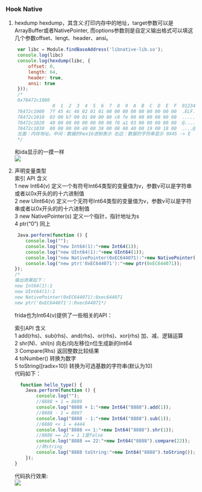 ### Hook Native

1. hexdump
    hexdump，其含义:打印内存中的地址，target参数可以是ArrayBuffer或者NativePointer,
    而options参数则是自定义输出格式可以填这几个参数offset、lengt、header、ansi。
   ```js
    var libc = Module.findBaseAddress('libnative-lib.so');
    console.log(libc)
    console.log(hexdump(libc, {
        offset: 0,
        length: 64,
        header: true,
        ansi: true
    }));
    /*
    0x78472c1000
                 0  1  2  3  4  5  6  7  8  9  A  B  C  D  E  F  0123456789ABCDEF
    78472c1000  7f 45 4c 46 02 01 01 00 00 00 00 00 00 00 00 00  .ELF............
    78472c1010  03 00 b7 00 01 00 00 00 c0 fe 00 00 00 00 00 00  ................
    78472c1020  40 00 00 00 00 00 00 00 f8 a1 03 00 00 00 00 00  @...............
    78472c1030  00 00 00 00 40 00 38 00 08 00 40 00 19 00 18 00  ....@.8...@.....
    左面：内存地址。中间：数据的hex16进制表示 右边：数据的字符串显示 0X45 -> E
    */
    ```
    和ida显示的一摸一样     
    ![](pic/01.a.png)
   
2. 声明变量类型   
        索引	API	含义  
    1	new Int64(v)	定义一个有符号Int64类型的变量值为v，参数v可以是字符串或者以0x开头的的十六进制值    
    2	new UInt64(v)	定义一个无符号Int64类型的变量值为v，参数v可以是字符串或者以0x开头的的十六进制值    
    3	new NativePointer(s)	定义一个指针，指针地址为s   
    4	ptr(“0”)	同上  
    ```js
     Java.perform(function () {
        console.log("");
        console.log("new Int64(1):"+new Int64(1));
        console.log("new UInt64(1):"+new UInt64(1));
        console.log("new NativePointer(0xEC644071):"+new NativePointer(0xEC644071));
        console.log("new ptr('0xEC644071'):"+new ptr(0xEC644071));
    });
    /*
    输出效果如下：    
    new Int64(1):1 
    new UInt64(1):1    
    new NativePointer(0xEC644071):0xec644071   
    new ptr('0xEC644071'):0xec644071*/ 
    ``` 
   
    frida也为Int64(v)提供了一些相关的API： 

    索引API	                                             含义  
    1	 add(rhs)、sub(rhs)、and(rhs)、or(rhs)、xor(rhs)	 加、减、逻辑运算    
    2	 shr(N)、shl(n)	                                 向右/向左移位n位生成新的Int64  
    3	 Compare(Rhs)	                                 返回整数比较结果    
    4	 toNumber()	                                     转换为数字   
    5	 toString([radix=10])	                         转换为可选基数的字符串(默认为10)  
    代码如下：   
    ```js
      function hello_type() {
        Java.perform(function () {
            console.log("");
            //8888 + 1 = 8889
            console.log("8888 + 1:"+new Int64("8888").add(1));
            //8888 - 1 = 8887
            console.log("8888 - 1:"+new Int64("8888").sub(1));
            //8888 << 1 = 4444
            console.log("8888 << 1:"+new Int64("8888").shr(1));
            //8888 == 22 = 1 1是false
            console.log("8888 == 22:"+new Int64("8888").compare(22));
            //转string
            console.log("8888 toString:"+new Int64("8888").toString());
        });
    }
    ``` 
    代码执行效果:     
    ![](pic/02.a.png)   
